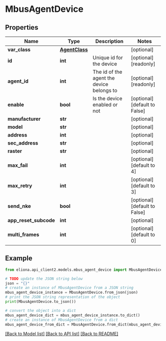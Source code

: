 # MbusAgentDevice


## Properties

Name | Type | Description | Notes
------------ | ------------- | ------------- | -------------
**var_class** | [**AgentClass**](AgentClass.md) |  | [optional] 
**id** | **int** | Unique id for the device | [optional] [readonly] 
**agent_id** | **int** | The id of the agent the device belongs to | [optional] [readonly] 
**enable** | **bool** | Is the device enabled or not | [optional] [default to False]
**manufacturer** | **str** |  | [optional] 
**model** | **str** |  | [optional] 
**address** | **int** |  | [optional] 
**sec_address** | **str** |  | [optional] 
**raster** | **str** |  | [optional] 
**max_fail** | **int** |  | [optional] [default to 4]
**max_retry** | **int** |  | [optional] [default to 3]
**send_nke** | **bool** |  | [optional] [default to False]
**app_reset_subcode** | **int** |  | [optional] 
**multi_frames** | **int** |  | [optional] [default to 0]

## Example

```python
from eliona.api_client2.models.mbus_agent_device import MbusAgentDevice

# TODO update the JSON string below
json = "{}"
# create an instance of MbusAgentDevice from a JSON string
mbus_agent_device_instance = MbusAgentDevice.from_json(json)
# print the JSON string representation of the object
print(MbusAgentDevice.to_json())

# convert the object into a dict
mbus_agent_device_dict = mbus_agent_device_instance.to_dict()
# create an instance of MbusAgentDevice from a dict
mbus_agent_device_from_dict = MbusAgentDevice.from_dict(mbus_agent_device_dict)
```
[[Back to Model list]](../README.md#documentation-for-models) [[Back to API list]](../README.md#documentation-for-api-endpoints) [[Back to README]](../README.md)



